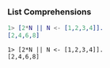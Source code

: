 ### List Comprehensions

```erlang
1> [2*N || N <- [1,2,3,4]].
[2,4,6,8]
```
```
1> [2*N || N <- [1,2,3,4]].
[2,4,6,8]
```
